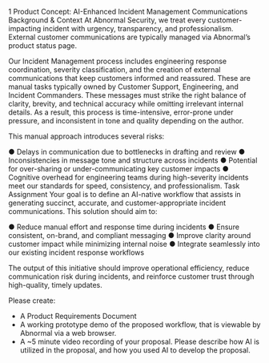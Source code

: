 
1
Product Concept: AI-Enhanced Incident 
Management Communications 
Background & Context 
At Abnormal Security, we treat every customer-impacting incident with urgency, transparency, 
and professionalism. External customer communications are typically managed via Abnormal’s 
product status page. 
 
Our Incident Management process includes engineering response coordination, severity 
classification, and the creation of external communications that keep customers informed and 
reassured. These are manual tasks typically owned by Customer Support, Engineering, and 
Incident Commanders. These messages must strike the right balance of clarity, brevity, and 
technical accuracy while omitting irrelevant internal details. As a result, this process is 
time-intensive, error-prone under pressure, and inconsistent in tone and quality depending on 
the author. 
 
This manual approach introduces several risks: 
 
●  Delays in communication due to bottlenecks in drafting and review 
●  Inconsistencies in message tone and structure across incidents 
●  Potential for over-sharing or under-communicating key customer impacts 
●  Cognitive overhead for engineering teams during high-severity incidents 
meet our standards for speed, consistency, and professionalism. 
Task Assignment 
Your goal is to define an AI-native workflow that assists in generating succinct, accurate, and 
customer-appropriate incident communications. This solution should aim to: 
 
●  Reduce manual effort and response time during incidents 
●  Ensure consistent, on-brand, and compliant messaging 
●  Improve clarity around customer impact while minimizing internal noise 
●  Integrate seamlessly into our existing incident response workflows 
 
The output of this initiative should improve operational efficiency, reduce communication risk 
during incidents, and reinforce customer trust through high-quality, timely updates. 
 
Please create: 
-  A Product Requirements Document 
-  A working prototype demo of the proposed workflow, that is viewable by Abnormal via a 
web browser. 
-  A ~5 minute video recording of your proposal. Please describe how AI is utilized in the 
proposal, and how you used AI to develop the proposal. 
 
 